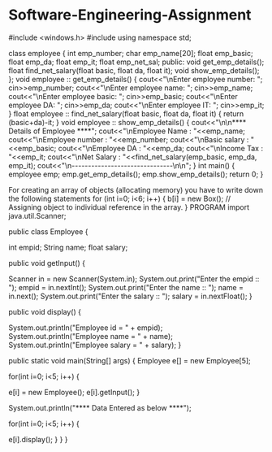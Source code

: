 # Software-Engineering-Assignment

#include <windows.h> #include <iostream>  using namespace std; 
 
 class employee
 { 	int   emp_number; 	char  emp_name[20]; 	float emp_basic; 	float emp_da; 	float emp_it; 	float emp_net_sal;  	public:  		void get_emp_details(); 		float find_net_salary(float basic, float da, float it); 		void show_emp_details(); };  void employee :: get_emp_details() { 	cout<<"\nEnter employee number: "; 	cin>>emp_number; 	cout<<"\nEnter employee name: "; 	cin>>emp_name; 	cout<<"\nEnter employee basic: "; 	cin>>emp_basic; 	cout<<"\nEnter employee DA: "; 	cin>>emp_da; 	cout<<"\nEnter employee IT: "; 	cin>>emp_it; }  float employee :: find_net_salary(float basic, float da, float it) {     return (basic+da)-it; }  void employee :: show_emp_details() { 	cout<<"\n\n**** Details of  Employee ****"; 	cout<<"\nEmployee Name      :  "<<emp_name; 	cout<<"\nEmployee number    :  "<<emp_number; 	cout<<"\nBasic salary       :  "<<emp_basic; 	cout<<"\nEmployee DA        :  "<<emp_da; 	cout<<"\nIncome Tax         :  "<<emp_it; 	cout<<"\nNet Salary         :  "<<find_net_salary(emp_basic, emp_da, emp_it); 	cout<<"\n-------------------------------\n\n"; }   int main() {     employee emp;          emp.get_emp_details();     emp.show_emp_details();      return 0; }


For creating an array of objects (allocating memory) you have to write down the following statements
for (int i=0; i<6; i++) {
 b[i]  = new  Box();
 // Assigning object to individual reference in the array.
}
PROGRAM
import java.util.Scanner;
 
public class Employee {
 
 int empid;
 String name;
 float salary;
 
 public void getInput() {
 
  Scanner in = new Scanner(System.in);
  System.out.print("Enter the empid :: ");
  empid = in.nextInt();
  System.out.print("Enter the name :: ");
  name = in.next();
  System.out.print("Enter the salary :: ");
  salary = in.nextFloat();
 }
 
 public void display() {
  
  System.out.println("Employee id = " + empid);
  System.out.println("Employee name = " + name);
  System.out.println("Employee salary = " + salary);
 }
 
 public static void main(String[] args) {
  Employee e[] = new Employee[5];
  
  for(int i=0; i<5; i++) {
   
   e[i] = new Employee();
   e[i].getInput();
  }
  
  System.out.println("**** Data Entered as below ****");
  
  for(int i=0; i<5; i++) {
   
   e[i].display();
  }
 }
}

